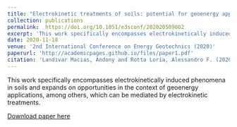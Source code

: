 ```yaml
---
title: "Electrokinetic treatments of soils: potential for geoenergy applications"
collection: publications
permalink: 	https://doi.org/10.1051/e3sconf/202020509002
excerpt: 'This work specifically encompasses electrokinetically induced phenomena in soils and expands on opportunities in the context of geoenergy applications, among others, which can be mediated by electrokinetic treatments.'
date: 2020-11-18
venue: '2nd International Conference on Energy Geotechnics (2020)'
paperurl: 'http://academicpages.github.io/files/paper1.pdf'
citation: 'Landivar Macias, Andony and Rotta Loria, Alessandro F. (2020). Electrokinetic treatments of soils: potential for geoenergy applications; <i>E3S Web of Conferences 205, 09002 (2020)</i>. 1(1).'
---
```

This work specifically encompasses electrokinetically induced phenomena in soils and expands on opportunities in the context of geoenergy applications, among others, which can be mediated by electrokinetic treatments.

[Download paper here](https://www.e3s-conferences.org/articles/e3sconf/pdf/2020/65/e3sconf_icegt2020_09002.pdf)

